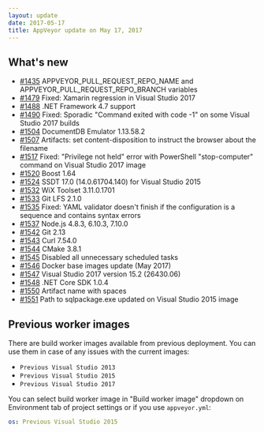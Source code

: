```yaml
---
layout: update
date: 2017-05-17
title: AppVeyor update on May 17, 2017
---
```


## What's new

* [#1435](https://github.com/appveyor/ci/issues/1435) APPVEYOR_PULL_REQUEST_REPO_NAME and APPVEYOR_PULL_REQUEST_REPO_BRANCH variables
* [#1479](https://github.com/appveyor/ci/issues/1479) Fixed: Xamarin regression in Visual Studio 2017
* [#1488](https://github.com/appveyor/ci/issues/1488) .NET Framework 4.7 support
* [#1490](https://github.com/appveyor/ci/issues/1490) Fixed: Sporadic "Command exited with code -1" on some Visual Studio 2017 builds
* [#1504](https://github.com/appveyor/ci/issues/1504) DocumentDB Emulator 1.13.58.2
* [#1507](https://github.com/appveyor/ci/issues/1507) Artifacts: set content-disposition to instruct the browser about the filename
* [#1517](https://github.com/appveyor/ci/issues/1517) Fixed: "Privilege not held" error with PowerShell "stop-computer" command on Visual Studio 2017 image
* [#1520](https://github.com/appveyor/ci/issues/1520) Boost 1.64
* [#1524](https://github.com/appveyor/ci/issues/1524) SSDT 17.0 (14.0.61704.140) for Visual Studio 2015
* [#1532](https://github.com/appveyor/ci/issues/1532) WiX Toolset 3.11.0.1701
* [#1533](https://github.com/appveyor/ci/issues/1533) Git LFS 2.1.0
* [#1535](https://github.com/appveyor/ci/issues/1535) Fixed: YAML validator doesn't finish if the configuration is a sequence and contains syntax errors
* [#1537](https://github.com/appveyor/ci/issues/1537) Node.js 4.8.3, 6.10.3, 7.10.0
* [#1542](https://github.com/appveyor/ci/issues/1542) Git 2.13
* [#1543](https://github.com/appveyor/ci/issues/1543) Curl 7.54.0
* [#1544](https://github.com/appveyor/ci/issues/1544) CMake 3.8.1
* [#1545](https://github.com/appveyor/ci/issues/1545) Disabled all unnecessary scheduled tasks
* [#1546](https://github.com/appveyor/ci/issues/1546) Docker base images update (May 2017)
* [#1547](https://github.com/appveyor/ci/issues/1547) Visual Studio 2017 version 15.2 (26430.06)
* [#1548](https://github.com/appveyor/ci/issues/1548) .NET Core SDK 1.0.4
* [#1550](https://github.com/appveyor/ci/issues/1550) Artifact name with spaces
* [#1551](https://github.com/appveyor/ci/issues/1551) Path to sqlpackage.exe updated on Visual Studio 2015 image


## Previous worker images

There are build worker images available from previous deployment. You can use them in case of any issues with the current images:

* `Previous Visual Studio 2013`
* `Previous Visual Studio 2015`
* `Previous Visual Studio 2017`

You can select build worker image in "Build worker image" dropdown on Environment tab of project settings or if you use `appveyor.yml`:

```yaml
os: Previous Visual Studio 2015
```
